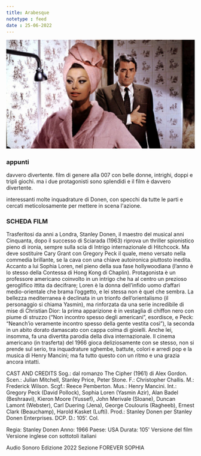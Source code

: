 ```yaml
---
title: Arabesque
notetype : feed
date : 25-06-2022
---
```


![Sofia Loren in Arabesque](/assets/foto/2022/bologna_arabesque.png)

### appunti
davvero divertente.
film di genere alla 007 con belle donne, intrighi, doppi e tripli giochi.
ma i due protagonisti sono splendidi e il film è davvero divertente.

interessanti molte inquadrature di Donen, con specchi da tutte le parti e cercati meticolosamente per mettere in scena l'azione.

### SCHEDA FILM
Trasferitosi da anni a Londra, Stanley Donen, il maestro del musical anni Cinquanta, dopo il successo di Sciarada (1963) riprova un thriller spionistico pieno di ironia, sempre sulla scia di Intrigo internazionale di Hitchcock. Ma deve sostituire Cary Grant con Gregory Peck il quale, meno versato nella commedia brillante, se la cava con una chiave autoironica piuttosto inedita. Accanto a lui Sophia Loren, nel pieno della sua fase hollywoodiana (l’anno è lo stesso della Contessa di Hong Kong di Chaplin). Protagonista è un professore americano coinvolto in un intrigo che ha al centro un prezioso geroglifico ittita da decifrare; Loren è la donna dell’infido uomo d’affari medio-orientale che brama l’oggetto, e lei stessa non è quel che sembra. La bellezza mediterranea è declinata in un trionfo dell’orientalismo (il personaggio si chiama Yasmin), ma rinforzata da una serie incredibile di mise di Christian Dior: la prima apparizione è in vestaglia di chiffon nero con piume di struzzo (“Non incontro spesso degli americani”, esordisce, e Peck: “Neanch’io veramente incontro spesso della gente vestita così”), la seconda in un abito dorato damascato con cappa colma di gioielli. Anche lei, insomma, fa una divertita parodia della diva internazionale. Il cinema americano (in trasferta) del 1966 gioca deliziosamente con se stesso, non si prende sul serio, tra inquadrature sghembe, battute, colori e arredi pop e la musica di Henry Mancini; ma fa tutto questo con un ritmo e una grazia ancora intatti.

CAST AND CREDITS
Sog.: dal romanzo The Cipher (1961) di Alex Gordon. Scen.: Julian Mitchell, Stanley Price, Peter Stone. F.: Christopher Challis. M.: Frederick Wilson. Scgf.: Reece Pemberton. Mus.: Henry Mancini. Int.: Gregory Peck (David Pollock), Sophia Loren (Yasmin Azir), Alan Badel (Beshraavi), Kieron Moore (Yussef), John Merivale (Sloane), Duncan Lamont (Webster), Carl Duering (Jena), George Coulouris (Ragheeb), Ernest Clark (Beauchamp), Harold Kasket (Lufti). Prod.: Stanley Donen per Stanley Donen Enterprises. DCP. D.: 105’. Col.

Regia: Stanley Donen
Anno: 1966
Paese: USA
Durata: 105'
Versione del film
Versione inglese con sottotoli italiani

Audio
Sonoro
Edizione
2022
Sezione
FOREVER SOPHIA
